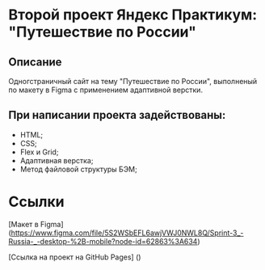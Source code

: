 # Второй проект Яндекс Практикум: "Путешествие по России"

## Описание
Одногстраничный сайт на тему "Путешествие по России", выполненый по макету в Figma с применением адаптивной верстки.

## При написании проекта задействованы:
* HTML;
* CSS;
* Flex и Grid;
* Адаптивная верстка;
* Метод файловой структуры БЭМ;

# Ссылки
[Макет в Figma] (https://www.figma.com/file/5S2WSbEFL6awjVWJ0NWL8Q/Sprint-3_-Russia-_-desktop-%2B-mobile?node-id=62863%3A634)

[Ссылка на проект на GitHub Pages] ()
